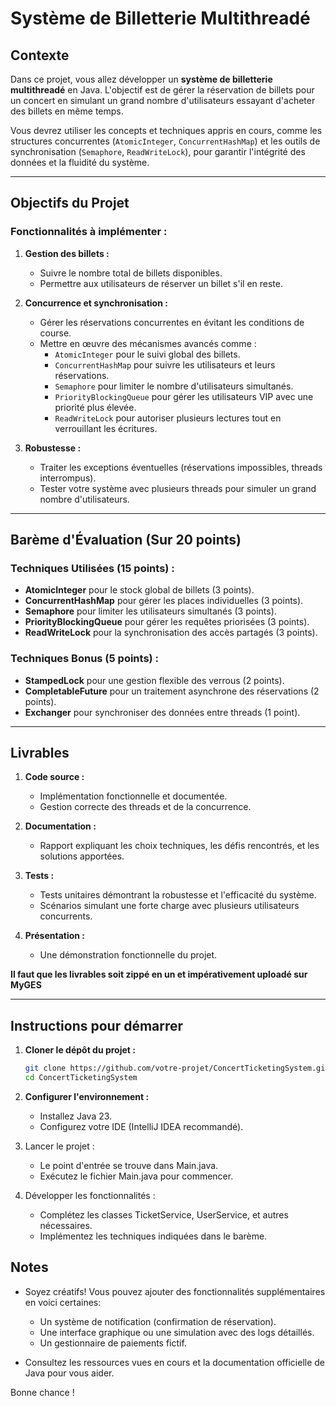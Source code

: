 # Système de Billetterie Multithreadé

## Contexte

Dans ce projet, vous allez développer un **système de billetterie multithreadé** en Java. L'objectif est de gérer la réservation de billets pour un concert en simulant un grand nombre d'utilisateurs essayant d'acheter des billets en même temps.

Vous devrez utiliser les concepts et techniques appris en cours, comme les structures concurrentes (`AtomicInteger`, `ConcurrentHashMap`) et les outils de synchronisation (`Semaphore`, `ReadWriteLock`), pour garantir l'intégrité des données et la fluidité du système.

---

## Objectifs du Projet

### Fonctionnalités à implémenter :
1. **Gestion des billets :**
   - Suivre le nombre total de billets disponibles.
   - Permettre aux utilisateurs de réserver un billet s'il en reste.

2. **Concurrence et synchronisation :**
   - Gérer les réservations concurrentes en évitant les conditions de course.
   - Mettre en œuvre des mécanismes avancés comme :
      - `AtomicInteger` pour le suivi global des billets.
      - `ConcurrentHashMap` pour suivre les utilisateurs et leurs réservations.
      - `Semaphore` pour limiter le nombre d'utilisateurs simultanés.
      - `PriorityBlockingQueue` pour gérer les utilisateurs VIP avec une priorité plus élevée.
      - `ReadWriteLock` pour autoriser plusieurs lectures tout en verrouillant les écritures.

3. **Robustesse :**
   - Traiter les exceptions éventuelles (réservations impossibles, threads interrompus).
   - Tester votre système avec plusieurs threads pour simuler un grand nombre d'utilisateurs.

---

## Barème d'Évaluation (Sur 20 points)

### Techniques Utilisées (15 points) :
- **AtomicInteger** pour le stock global de billets (3 points).
- **ConcurrentHashMap** pour gérer les places individuelles (3 points).
- **Semaphore** pour limiter les utilisateurs simultanés (3 points).
- **PriorityBlockingQueue** pour gérer les requêtes priorisées (3 points).
- **ReadWriteLock** pour la synchronisation des accès partagés (3 points).

### Techniques Bonus (5 points) :
- **StampedLock** pour une gestion flexible des verrous (2 points).
- **CompletableFuture** pour un traitement asynchrone des réservations (2 points).
- **Exchanger** pour synchroniser des données entre threads (1 point).

---

## Livrables

1. **Code source :**
   - Implémentation fonctionnelle et documentée.
   - Gestion correcte des threads et de la concurrence.

2. **Documentation :**
   - Rapport expliquant les choix techniques, les défis rencontrés, et les solutions apportées.

3. **Tests :**
   - Tests unitaires démontrant la robustesse et l'efficacité du système.
   - Scénarios simulant une forte charge avec plusieurs utilisateurs concurrents.

4. **Présentation :**
   - Une démonstration fonctionnelle du projet.

**Il faut que les livrables soit zippé en un et impérativement uploadé sur MyGES**

---

## Instructions pour démarrer

1. **Cloner le dépôt du projet :**
   ```bash
   git clone https://github.com/votre-projet/ConcertTicketingSystem.git
   cd ConcertTicketingSystem
   ```
   
2. **Configurer l'environnement :**
   - Installez Java 23.
   - Configurez votre IDE (IntelliJ IDEA recommandé).

3. Lancer le projet :

   - Le point d'entrée se trouve dans Main.java.
   - Exécutez le fichier Main.java pour commencer.

3. Développer les fonctionnalités :

   - Complétez les classes TicketService, UserService, et autres nécessaires.
   - Implémentez les techniques indiquées dans le barème.
   
## Notes
- Soyez créatifs! Vous pouvez ajouter des fonctionnalités supplémentaires en voici certaines:
   -   Un système de notification (confirmation de réservation).
   - Une interface graphique ou une simulation avec des logs détaillés.
   -   Un gestionnaire de paiements fictif.

- Consultez les ressources vues en cours et la documentation officielle de Java pour vous aider.
      
Bonne chance !



